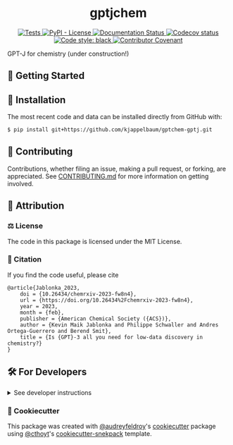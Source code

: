<!--
<p align="center">
  <img src="https://github.com/kjappelbaum/gptchem-gptj/raw/main/docs/source/logo.png" height="150">
</p>
-->

<h1 align="center">
  gptjchem
</h1>

<p align="center">
    <a href="https://github.com/kjappelbaum/gptchem-gptj/actions?query=workflow%3ATests">
        <img alt="Tests" src="https://github.com/kjappelbaum/gptchem-gptj/workflows/Tests/badge.svg" />
    </a>
    <a href="https://github.com/kjappelbaum/gptchem-gptj/blob/main/LICENSE">
        <img alt="PyPI - License" src="https://img.shields.io/pypi/l/gptjchem" />
    </a>
    <a href='https://gptjchem.readthedocs.io/en/latest/?badge=latest'>
        <img src='https://readthedocs.org/projects/gptjchem/badge/?version=latest' alt='Documentation Status' />
    </a>
    <a href="https://codecov.io/gh/kjappelbaum/gptchem-gptj/branch/main">
        <img src="https://codecov.io/gh/kjappelbaum/gptchem-gptj/branch/main/graph/badge.svg" alt="Codecov status" />
    </a>  
    <a href='https://github.com/psf/black'>
        <img src='https://img.shields.io/badge/code%20style-black-000000.svg' alt='Code style: black' />
    </a>
    <a href="https://github.com/kjappelbaum/gptchem-gptj/blob/main/.github/CODE_OF_CONDUCT.md">
        <img src="https://img.shields.io/badge/Contributor%20Covenant-2.1-4baaaa.svg" alt="Contributor Covenant"/>
    </a>
</p>

GPT-J for chemistry (under construction!)

## 💪 Getting Started


## 🚀 Installation

<!-- Uncomment this section after your first ``tox -e finish``
The most recent release can be installed from
[PyPI](https://pypi.org/project/gptjchem/) with:

```bash
$ pip install gptjchem
```
-->

The most recent code and data can be installed directly from GitHub with:

```bash
$ pip install git+https://github.com/kjappelbaum/gptchem-gptj.git
```

## 👐 Contributing

Contributions, whether filing an issue, making a pull request, or forking, are appreciated. See
[CONTRIBUTING.md](https://github.com/kjappelbaum/gptchem-gptj/blob/master/.github/CONTRIBUTING.md) for more information on getting involved.

## 👋 Attribution

### ⚖️ License

The code in this package is licensed under the MIT License.


### 📖 Citation

If you find the code useful, please cite

```
@article{Jablonka_2023,
	doi = {10.26434/chemrxiv-2023-fw8n4},
	url = {https://doi.org/10.26434%2Fchemrxiv-2023-fw8n4},
	year = 2023,
	month = {feb},
	publisher = {American Chemical Society ({ACS})},
	author = {Kevin Maik Jablonka and Philippe Schwaller and Andres Ortega-Guerrero and Berend Smit},
	title = {Is {GPT}-3 all you need for low-data discovery in chemistry?}
}
```


<!--
### 🎁 Support

This project has been supported by the following organizations (in alphabetical order):

- [Harvard Program in Therapeutic Science - Laboratory of Systems Pharmacology](https://hits.harvard.edu/the-program/laboratory-of-systems-pharmacology/)

-->

<!--
### 💰 Funding

This project has been supported by the following grants:

| Funding Body | Program                                                                                                                       | Grant         |
| ------------ | ----------------------------------------------------------------------------------------------------------------------------- | ------------- |
| DARPA        | [Automating Scientific Knowledge Extraction (ASKE)](https://www.darpa.mil/program/automating-scientific-knowledge-extraction) | HR00111990009 |
-->

## 🛠️ For Developers

<details>
  <summary>See developer instructions</summary>


The final section of the README is for if you want to get involved by making a code contribution.

### Development Installation

To install in development mode, use the following:

```bash
$ git clone git+https://github.com/kjappelbaum/gptchem-gptj.git
$ cd gptchem-gptj
$ pip install -e .
```

### 🥼 Testing

After cloning the repository and installing `tox` with `pip install tox`, the unit tests in the `tests/` folder can be
run reproducibly with:

```shell
$ tox
```

Additionally, these tests are automatically re-run with each commit in a [GitHub Action](https://github.com/kjappelbaum/gptchem-gptj/actions?query=workflow%3ATests).

### 📖 Building the Documentation

The documentation can be built locally using the following:

```shell
$ git clone git+https://github.com/kjappelbaum/gptchem-gptj.git
$ cd gptchem-gptj
$ tox -e docs
$ open docs/build/html/index.html
``` 

The documentation automatically installs the package as well as the `docs`
extra specified in the [`setup.cfg`](setup.cfg). `sphinx` plugins
like `texext` can be added there. Additionally, they need to be added to the
`extensions` list in [`docs/source/conf.py`](docs/source/conf.py).

### 📦 Making a Release

After installing the package in development mode and installing
`tox` with `pip install tox`, the commands for making a new release are contained within the `finish` environment
in `tox.ini`. Run the following from the shell:

```shell
$ tox -e finish
```

This script does the following:

1. Uses [Bump2Version](https://github.com/c4urself/bump2version) to switch the version number in the `setup.cfg`,
   `src/gptjchem/version.py`, and [`docs/source/conf.py`](docs/source/conf.py) to not have the `-dev` suffix
2. Packages the code in both a tar archive and a wheel using [`build`](https://github.com/pypa/build)
3. Uploads to PyPI using [`twine`](https://github.com/pypa/twine). Be sure to have a `.pypirc` file configured to avoid the need for manual input at this
   step
4. Push to GitHub. You'll need to make a release going with the commit where the version was bumped.
5. Bump the version to the next patch. If you made big changes and want to bump the version by minor, you can
   use `tox -e bumpversion minor` after.
</details>

### 🍪 Cookiecutter

This package was created with [@audreyfeldroy](https://github.com/audreyfeldroy)'s
[cookiecutter](https://github.com/cookiecutter/cookiecutter) package using [@cthoyt](https://github.com/cthoyt)'s
[cookiecutter-snekpack](https://github.com/cthoyt/cookiecutter-snekpack) template.
